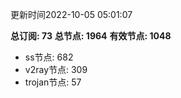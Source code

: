 更新时间2022-10-05 05:01:07

**总订阅: 73**
**总节点: 1964**
**有效节点: 1048**
- ss节点: 682
- v2ray节点: 309
- trojan节点: 57
